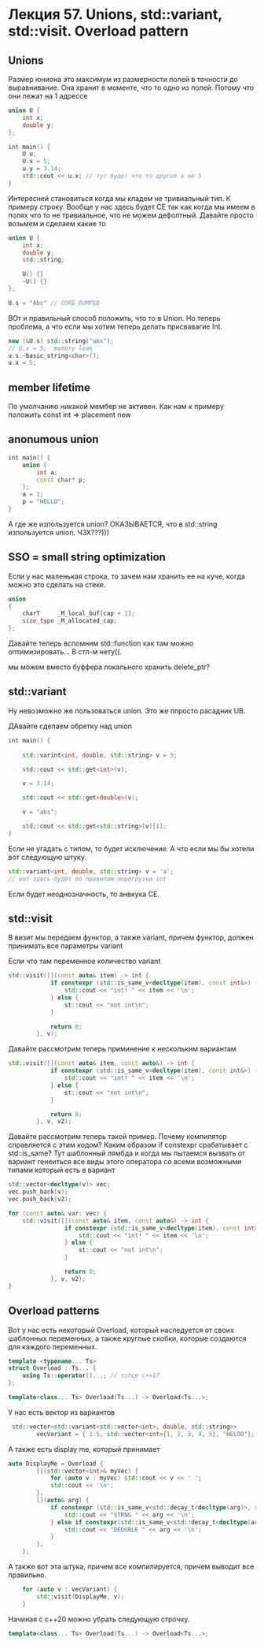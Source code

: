 # Лекция 57. Unions, std::variant, std::visit. Overload pattern

## Unions

Размер юниона это максимум из размерности полей в точности до выравнивание. Она хранит в моменте, что то одно из полей. Потому что они лежат на 1 адрессе

```c++
union U {
    int x;
    double y;
};

int main() {
    U u;
    U.x = 5;
    u.y = 3.14;
    std::cout << u.x; // тут будет что то другое а не 5
}
```

Интересней становиться когда мы кладем не тривиальный тип. К примеру строку. Вообще у нас здесь будет СЕ так как когда мы имеем в полях что то не тривиальное, что не можем дефолтный. Давайте просто возьмем и сделаем какие то

```c++
union U {
    int x;
    double y;
    std::string;

    U() {}
    ~U() {}
};

U.s = "Abc" // CORE DUMPED
```

ВОт и правильный способ положить, что то в Union. Но теперь проблема, а что если мы хотим теперь делать присвавагие Int.

```c++
new (&U.s) std::string("abs");
// U.x = 5;  memory leak
u.s.~basic_string<char>();
u.x = 5;
```

## member lifetime

По умолчанию никакой мембер не активен. Как нам к примеру положить const int => placement new

## anonumous union

```c++
int main() {
    union {
        int a;
        const char* p;
    };
    a = 1;
    p = "HELLO";
}
```

А где же изпользуется union? ОКАЗЫВАЕТСЯ, что в std::string изпользуется union. ЧЗХ???)))

## SSO = small string optimization

Если у нас маленькая строка, то зачем нам хранить ее на куче, когда можно это сделать на стеке.

```c++
union
{
    charT     _M_local_buf[cap + 1];
    size_type _M_allocated_cap;
};
```

Давайте теперь вспомним std::function как там можно оптимизировать... В стл-м нету((.

мы можем вместо буффера локального хранить delete_ptr?

## std::variant

Ну невозможно же пользоваться union. Это же ппросто расадник UB.

ДАвайте сделаем обретку над union

```c++
int main() {
    
    std::varint<int, double, std::string> v = 5;

    std::cout << std::get<int>(v);

    v = 3.14;

    std::cout << std::get<double>(v);

    v = "abs";

    std::cout << std::get<std::string>(v)[1];
}
```

Если не угадать с типом, то будет исключение. А что если мы бы хотели вот следующую штуку.

```c++
std::variant<int, double, std::string> v = 'a';
// вот здесь будет по правилам перегрузки int
```

Если будет неоднозначность, то анвкука СЕ.

## std::visit

В визит мы передаем функтор, а также variant, причем функтор, должен принимать все параметры variant

Если что там переменное количество variant

```c++
std::visit([](const auto& item) -> int {
            if constexpr (std::is_same_v<decltype(item), const int&>) {
                std::cout << "int! " << item << '\n';
            } else {
                st::cout << "not int\n";
            }

            return 0;
        }, v);
```

Давайте рассмотрим теперь приминение к нескольким вариантам

```c++
std::visit([](const auto& item, const auto&) -> int {
            if constexpr (std::is_same_v<decltype(item), const int&>) {
                std::cout << "int! " << item << '\n';
            } else {
                st::cout << "not int\n";
            }

            return 0;
        }, v, v2);
```

Давайте рассмотрим теперь такой пример. Почему компилятор справляется с этим кодом? Каким образом if constexpr срабатывает с std::is_same? Тут шаблонный лямбда и когда мы пытаемся вызвать от вариант генеиться все виды этого оператора со всеми возможными типами который есть в вариант

```c++
std::vector<decltype(v)> vec;
vec.push_back(v);
vec.push_back(v2);

for (const auto& var: vec) {
    std::visit([](const auto& item, const auto&) -> int {
                if constexpr (std::is_same_v<decltype(item), const int&>) {
                    std::cout << "int! " << item << '\n';
                } else {
                    st::cout << "not int\n";
                }

                return 0;
            }, v, v2);
}
```

## Overload patterns

Вот у нас есть некоторый Overload, который наследуется от своих шаблонных переменных, а также круглые скобки, которые создаются для каждого переменных.

```c++
template <typename... Ts>
struct Overload : Ts... {
    using Ts::operator()...; // since c++17
};

template<class... Ts> Overload(Ts...) -> Overload<Ts...>;
```

У нас есть вектор из вариантов

```c++
 std::vector<std::variant<std::vector<int>, double, std::string>>
        vecVariant = { 1.5, std::vector<int>{1, 2, 3, 4, 5}, "HELOO"};
```

А также есть display me, который принимает

```c++
auto DisplayMe = Overload {
        [](std::vector<int>& myVec) {
            for (auto v : myVec) std::cout << v << ' ';
            std::cout << '\n';
        },
        [](auto& arg) {
            if constexpr (std::is_same_v<std::decay_t<decltype(arg)>, std::string) {
                std::cout << "STRNG " << arg << '\n';
            } else if constexpr(std::is_same_v<std::decay_t<decltype(arg)>, double) {
                std::cout << "DEOUBLE " << arg << '\n';
            }
        },
    };
```

А также вот эта штука, причем все компилируется, причем выводит все правильно.

```c++
    for (auto v : vecVariant) {
        std::visit(DisplayMe, v);
    }
```

Начиная с с++20 можно убрать следующую строчку.

```c++
template<class... Ts> Overload(Ts...) -> Overload<Ts...>;
```
